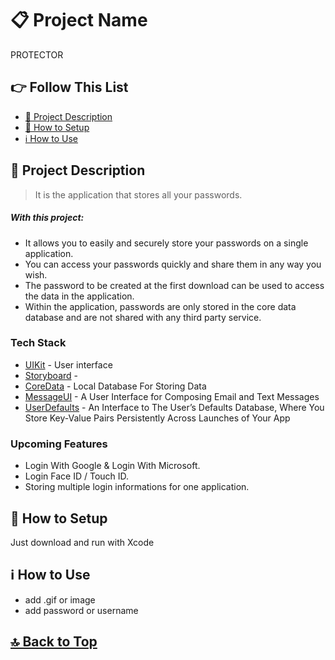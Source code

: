 # 📋 Project Name
PROTECTOR

## 👉 Follow This List

- [🎯 Project Description](#-project-description)
- [🔧 How to Setup](#-how-to-setup)
- [ℹ️ How to Use](#-how-to-use)

## 🎯 Project Description 
> It is the application that stores all your passwords.

##### _With this project:_
- It allows you to easily and securely store your passwords on a single application.
- You can access your passwords quickly and share them in any way you wish.
- The password to be created at the first download can be used to access the data in the application.
- Within the application, passwords are only stored in the core data database and are not shared with any third party service.

### Tech Stack
- [UIKit] - User interface
- [Storyboard] -
- [CoreData] - Local Database For Storing Data
- [MessageUI] - A User Interface for Composing Email and Text Messages
- [UserDefaults] - An Interface to The User’s Defaults Database, Where You Store Key-Value Pairs Persistently Across Launches of Your App

### Upcoming Features
- Login With Google & Login With Microsoft.
- Login Face ID / Touch ID.
- Storing multiple login informations for one application.

## 🔧 How to Setup
Just download and run with Xcode
## ℹ️ How to Use 
- add .gif or image
- add password or username

## [🔝 Back to Top](#-follow-this-list) 

 [UIKit]: <https://developer.apple.com/documentation/uikit>
 [Storyboard]: <>
 [CoreData]: <https://developer.apple.com/documentation/coredata>
 [MessageUI]: <https://developer.apple.com/documentation/messageui>
 [UserDefaults]: <https://developer.apple.com/documentation/foundation/userdefaults>
